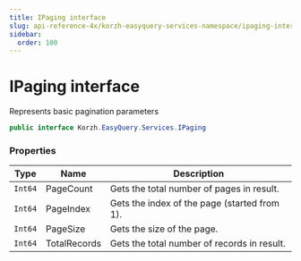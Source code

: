 ```yaml
---
title: IPaging interface
slug: api-reference-4x/korzh-easyquery-services-namespace/ipaging-interface
sidebar:
  order: 100
---
```

# IPaging interface

Represents basic pagination parameters
```csharp
public interface Korzh.EasyQuery.Services.IPaging

```

### Properties

| Type | Name | Description | 
| --- | --- | --- | 
| `Int64` | PageCount | Gets the total number of pages in result. | 
| `Int64` | PageIndex | Gets the index of the page (started from 1). | 
| `Int64` | PageSize | Gets the size of the page. | 
| `Int64` | TotalRecords | Gets the total number of records in result. |
